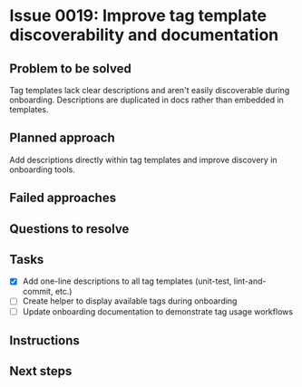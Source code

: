 # Issue 0019: Improve tag template discoverability and documentation

## Problem to be solved
Tag templates lack clear descriptions and aren&#x27;t easily discoverable during onboarding. Descriptions are duplicated in docs rather than embedded in templates.

## Planned approach
Add descriptions directly within tag templates and improve discovery in onboarding tools.

## Failed approaches


## Questions to resolve


## Tasks
- [x] Add one-line descriptions to all tag templates (unit-test, lint-and-commit, etc.)
- [ ] Create helper to display available tags during onboarding
- [ ] Update onboarding documentation to demonstrate tag usage workflows

## Instructions


## Next steps

